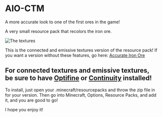 # AIO-CTM
A more accurate look to one of the first ores in the game!

A very small resource pack that recolors the iron ore.

![The textures](https://cdn.modrinth.com/data/cached_images/be501b9179510b6eb215df22bd9eb3ad4b152e83_0.webp)

This is the connected and emissive textures version of the resource pack! If you want a version without these features, go here: [Accurate Iron Ore](https://modrinth.com/resourcepack/accurate-iron-ore)

## For connected textures and emissive textures, be sure to have [Optifine](https://optifine.net/downloads) or [Continuity](https://modrinth.com/mod/continuity) installed!

To install, just open your .minecraft/resourcepacks and throw the zip file in for your version. Then go into Minecraft, Options, Resource Packs, and add it, and you are good to go!

I hope you enjoy it!
